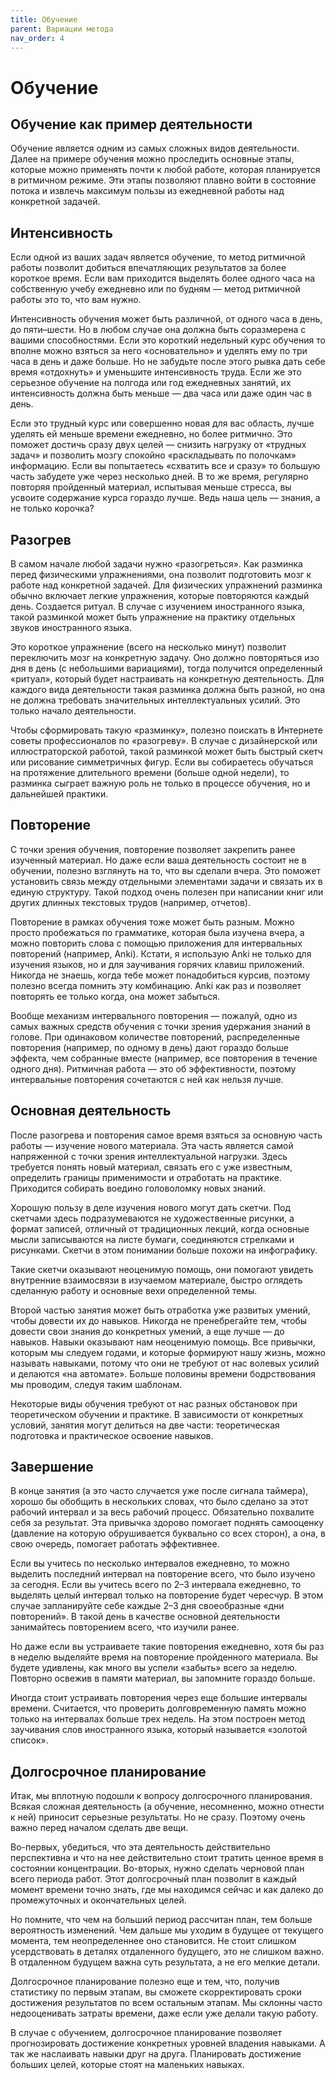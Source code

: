 ```yaml
---
title: Обучение
parent: Вариации метода
nav_order: 4
---
```


# Обучение

## Обучение как пример деятельности

Обучение является одним из самых сложных видов деятельности. Далее на
примере обучения можно проследить основные этапы, которые можно
применять почти к любой работе, которая планируется в ритмичном
режиме. Эти этапы позволяют плавно войти в состояние потока и извлечь
максимум пользы из ежедневной работы над конкретной задачей.

## Интенсивность

Если одной из ваших задач является обучение, то метод ритмичной работы
позволит добиться впечатляющих результатов за более короткое
время. Если вам приходится выделять более одного часа на собственную
учебу ежедневно или по будням — метод ритмичной работы это то, что вам
нужно.

Интенсивность обучения может быть различной, от одного часа в день, до
пяти–шести. Но в любом случае она должна быть соразмерена с вашими
способностями. Если это короткий недельный курс обучения то вполне
можно взяться за него «основательно» и уделять ему по три часа в день
и даже больше. Но не забудьте после этого рывка дать себе время
«отдохнуть» и уменьшите интенсивность труда. Если же это серьезное
обучение на полгода или год ежедневных занятий, их интенсивность
должна быть меньше — два часа или даже один час в день.

Если это трудный курс или совершенно новая для вас область, лучше
уделять ей меньше времени ежедневно, но более ритмично. Это поможет
достичь сразу двух целей — снизить нагрузку от «трудных задач» и
позволить мозгу спокойно «раскладывать по полочкам» информацию. Если
вы попытаетесь «схватить все и сразу» то большую часть забудете уже
через несколько дней. В то же время, регулярно повторяя пройденный
материал, испытывая меньше стресса, вы усвоите содержание курса
гораздо лучше. Ведь наша цель — знания, а не только корочка?

## Разогрев

В самом начале любой задачи нужно «разогреться». Как разминка перед
физическими упражнениями, она позволит подготовить мозг к работе над
конкретной задачей. Для физических упражнений разминка обычно включает
легкие упражнения, которые повторяются каждый день. Создается
ритуал. В случае с изучением иностранного языка, такой разминкой может
быть упражнение на практику отдельных звуков иностранного языка.

Это короткое упражнение (всего на несколько минут) позволит
переключить мозг на конкретную задачу. Оно должно повторяться изо дня
в день (с небольшими вариациями), тогда получится определенный
«ритуал», который будет настраивать на конкретную деятельность. Для
каждого вида деятельности такая разминка должна быть разной, но она не
должна требовать значительных интеллектуальных усилий. Это только
начало деятельности.

Чтобы сформировать такую «разминку», полезно поискать в Интернете
советы профессионалов по «разогреву». В случае с дизайнерской или
иллюстраторской работой, такой разминкой может быть быстрый скетч или
рисование симметричных фигур. Если вы собираетесь обучаться на
протяжение длительного времени (больше одной недели), то разминка
сыграет важную роль не только в процессе обучения, но и дальнейшей
практики.

## Повторение

С точки зрения обучения, повторение позволяет закрепить ранее
изученный материал. Но даже если ваша деятельность состоит не в
обучении, полезно взглянуть на то, что вы сделали вчера. Это поможет
установить связь между отдельными элементами задачи и связать их в
единую структуру. Такой подход очень полезен при написании книг или
других длинных текстовых трудов (например, отчетов).

Повторение в рамках обучения тоже может быть разным. Можно просто
пробежаться по грамматике, которая была изучена вчера, а можно
повторить слова с помощью приложения для интервальных повторений
(например, Anki). Кстати, я использую Anki не только для изучения
языков, но и для заучивания горячих клавиш приложений. Никогда не
знаешь, когда тебе может понадобиться курсив, поэтому полезно всегда
помнить эту комбинацию. Anki как раз и позволяет повторять ее только
когда, она может забыться.

Вообще механизм интервального повторения — пожалуй, одно из самых
важных средств обучения с точки зрения удержания знаний в голове. При
одинаковом количестве повторений, распределенные повторения (например,
по одному в день) дают гораздо больше эффекта, чем собранные вместе
(например, все повторения в течение одного дня). Ритмичная работа —
это об эффективности, поэтому интервальные повторения сочетаются с ней
как нельзя лучше.

## Основная деятельность

После разогрева и повторения самое время взяться за основную часть
работы — изучение нового материала. Эта часть является самой
напряженной с точки зрения интеллектуальной нагрузки. Здесь требуется
понять новый материал, связать его с уже известным, определить границы
применимости и отработать на практике. Приходится собирать воедино
головоломку новых знаний.

Хорошую пользу в деле изучения нового могут дать скетчи. Под скетчами
здесь подразумеваются не художественные рисунки, а формат записей,
отличный от традиционных лекций, когда основные мысли записываются на
листе бумаги, соединяются стрелками и рисунками. Скетчи в этом
понимании больше похожи на инфографику.

Такие скетчи оказывают неоценимую помощь, они помогают увидеть
внутренние взаимосвязи в изучаемом материале, быстро оглядеть
сделанную работу и основные вехи определенной темы.

Второй частью занятия может быть отработка уже развитых умений, чтобы
довести их до навыков. Никогда не пренебрегайте тем, чтобы довести
свои знания до конкретных умений, а еще лучше — до навыков. Навыки
оказывают нам неоценимую помощь. Все привычки, которым мы следуем
годами, и которые формируют нашу жизнь, можно называть навыками,
потому что они не требуют от нас волевых усилий и делаются «на
автомате». Больше половины времени бодрствования мы проводим, следуя
таким шаблонам.

Некоторые виды обучения требуют от нас разных обстановок при
теоретическом обучении и практике. В зависимости от конкретных
условий, занятия могут делиться на две части: теоретическая подготовка
и практическое освоение навыков.

## Завершение

В конце занятия (а это часто случается уже после сигнала таймера),
хорошо бы обобщить в нескольких словах, что было сделано за этот
рабочий интервал и за весь рабочий процесс. Обязательно похвалите себя
за результат. Эта привычка здорово помогает поднять самооценку
(давление на которую обрушивается буквально со всех сторон), а она, в
свою очередь, помогает работать эффективнее.

Если вы учитесь по несколько интервалов ежедневно, то можно выделить
последний интервал на повторение всего, что было изучено за
сегодня. Если вы учитесь всего по 2–3 интервала ежедневно, то выделять
целый интервал только на повторение будет чересчур. В этом случае
запланируйте себе каждые 2–3 дня своеобразные «дни повторений». В
такой день в качестве основной деятельности занимайтесь повторением
всего, что изучили ранее.

Но даже если вы устраиваете такие повторения ежедневно, хотя бы раз в
неделю выделяйте время на повторение пройденного материала. Вы будете
удивлены, как много вы успели «забыть» всего за неделю. Повторно
освежив в памяти материал, вы запомните гораздо больше.

Иногда стоит устраивать повторения через еще большие интервалы
времени. Считается, что проверить долговременную память можно только
на интервалах больше трех недель. На этом построен метод заучивания
слов иностранного языка, который называется «золотой список».

## Долгосрочное планирование

Итак, мы вплотную подошли к вопросу долгосрочного планирования. Всякая
сложная деятельность (а обучение, несомненно, можно отнести к ней)
приносит серьезные результаты. Но не сразу. Поэтому очень важно перед
началом сделать две вещи.

Во-первых, убедиться, что эта деятельность действительно перспективна
и что на нее действительно стоит тратить ценное время в состоянии
концентрации. Во-вторых, нужно сделать черновой план всего периода
работ. Этот долгосрочный план позволит в каждый момент времени точно
знать, где мы находимся сейчас и как далеко до промежуточных и
окончательных целей.

Но помните, что чем на больший период рассчитан план, тем больше
вероятность изменений. Чем дальше мы уходим в будущее от текущего
момента, тем неопределеннее оно становится. Не стоит слишком
усердствовать в деталях отдаленного будущего, это не слишком важно. В
отдаленном будущем важна суть результата, а не его мелкие детали.

Долгосрочное планирование полезно еще и тем, что, получив статистику
по первым этапам, вы сможете скорректировать сроки достижения
результатов по всем остальным этапам. Мы склонны часто недооценивать
затраты времени, даже если уже делали такую работу.

В случае с обучением, долгосрочное планирование позволяет
прогнозировать достижение конкретных уровней владения навыками. А так
же наслаивать навыки друг на друга. Планировать достижение больших
целей, которые стоят на маленьких навыках.
